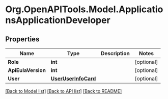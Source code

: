# Org.OpenAPITools.Model.ApplicationsApplicationDeveloper

## Properties

Name | Type | Description | Notes
------------ | ------------- | ------------- | -------------
**Role** | **int** |  | [optional] 
**ApiEulaVersion** | **int** |  | [optional] 
**User** | [**UserUserInfoCard**](UserUserInfoCard.md) |  | [optional] 

[[Back to Model list]](../README.md#documentation-for-models) [[Back to API list]](../README.md#documentation-for-api-endpoints) [[Back to README]](../README.md)

